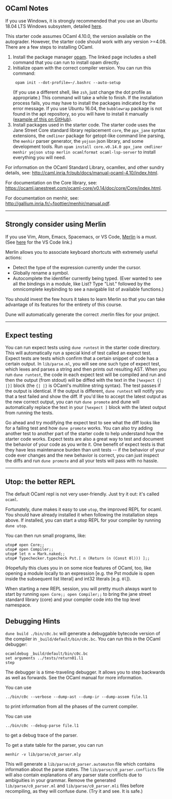 ## OCaml Notes

If you use Windows, it is strongly recommended that you use an Ubuntu 18.04 LTS Windows subsystem, detailed [here](https://docs.microsoft.com/en-us/windows/wsl/install-win10).

This starter code assumes OCaml 4.10.0, the version available on the autograder. However, the starter code should work with any version >=4.08. There are a few steps to installing OCaml.

  1. Install the package manager [opam](https://opam.ocaml.org/doc/Install.html). The linked page includes a shell command that you can run to install opam directly.
  2. Initialize opam with the correct compiler version. You can run this command:
     ```
      opam init --dot-profile=~/.bashrc --auto-setup
     ```
     (If you use a different shell, like `zsh`, just change the dot profile as appropriate.) This command will take a while to finish. If the installation process fails, you may have to install the packages indicated by the error message. If you use Ubuntu 16.04, the `bubblewrap` package is not found in the apt repository, so you will have to install it manually ([example of this on GitHub](https://github.com/ocaml/opam/issues/3424#issuecomment-461660006)).
  3. Install packages used in the starter code. The starter code uses the Jane Street Core standard library replacement `core`,  the `ppx_jane` syntax extensions, the `cmdliner` package for getopt-like command line parsing, the `menhir` parser generator, the `yojson` json library, and some development tools. Run `opam install core.v0.14.0 ppx_jane cmdliner menhir yojson utop merlin ocamlformat ocaml-lsp-server` to install everything you will need.

For information on the OCaml Standard Library, ocamllex, and other sundry details, see: <http://caml.inria.fr/pub/docs/manual-ocaml-4.10/index.html>.

For documentation on the Core library, see:
<https://ocaml.janestreet.com/ocaml-core/v0.14/doc/core/Core/index.html>.

For documentation on menhir, see:
<http://gallium.inria.fr/~fpottier/menhir/manual.pdf>.

---

## Strongly consider using Merlin
If you use Vim, Atom, Emacs, Spacemacs, or VS Code, [Merlin](https://github.com/ocaml/merlin) is a must.
(See [here](https://github.com/hackwaly/vscode-ocaml) for the VS Code link.)

Merlin allows you to associate keyboard shortcuts with extremely useful actions:
  * Detect the type of the expression currently under the cursor.
  * Globally rename a symbol.
  * Autocomplete the identifier currently being typed. (Ever wanted to see all the bindings in a module, like List? Type "List." followed by the omnicomplete keybinding to see a navigable list of available functions.)

You should invest the few hours it takes to learn Merlin so that you can take advantage of its features for the entirety of this course.

Dune will automatically generate the correct .merlin files for your project.

---

## Expect testing

You can run expect tests using `dune runtest` in the starter code directory.
This will automatically run a special kind of test called an expect test.
Expect tests are tests which confirm that a certain snippet of code has a
certain output. In `lib/parse.ml`, you will see one such type of expect test,
which lexes and parses a string and then prints out resulting AST. When you run
`dune runtest`, the code in each expect test will be compiled and run and then
the output (from stdout) will be diffed with the text in the `[%expect {| |}]`
block (the `{| |}` is OCaml's multiline string syntax). The test passes if the
output is identical. If the output is different, `dune runtest` will notify you
that a test failed and show the diff. If you'd like to accept the latest output
as the new correct output, you can run `dune promote` and dune will
automatically replace the text in your `[%expect ]` block with the latest
output from running the tests.

Go ahead and try modifying the expect test to see what the diff looks like for
a failing test and how `dune promote` works. You can also try adding another
test to another part of the starter code to help understand how the starter
code works. Expect tests are also a great way to test and document the behavior
of your code as you write it. One benefit of expect tests is that they have
less maintenance burden than unit tests -- if the behavior of your code ever
changes and the new behavior is correct, you can just inspect the diffs and run
`dune promote` and all your tests will pass with no hassle.

---

## Utop: the better REPL

The default OCaml repl is not very user-friendly. Just try it out: it's called `ocaml`.

Fortunately, dune makes it easy to use `utop`, the improved REPL for ocaml. You
should have already installed it when following the installation steps above.
If installed, you can start a utop REPL for your compiler by running
`dune utop`.

You can then run small programs, like:

```
utop# open Core;;
utop# open Compiler;;
utop# let n = Mark.naked;;
utop# Typechecker.typecheck Pst.[ n (Return (n (Const 0l))) ];;
```

(Hopefully this clues you in on some nice features of OCaml, too, like opening
a module locally to an expression [e.g. the Pst module is open inside the
subsequent list literal] and int32 literals [e.g. `0l`]).

When starting a new REPL session, you will pretty much always want to start by
running `open Core;; open Compiler;;` to bring the jane street standard library
(core) and your compiler code into the top level namespace.

Debugging Hints
---

`dune build ./bin/c0c.bc` will generate a debuggable bytecode version of the
compiler in `_build/default/bin/c0c.bc`.  You can run this in the OCaml debugger:

    ocamldebug _build/default/bin/c0c.bc
    set arguments ../tests/return01.l1
    step

The debugger is a time-traveling debugger.  It allows you to step
backwards as well as forwards.  See the OCaml manual for more
information.

You can use

    ../bin/c0c --verbose --dump-ast --dump-ir --dump-assem file.l1

to print information from all the phases of the current compiler.

You can use

    ../bin/c0c --debug-parse file.l1

to get a debug trace of the parser.

To get a state table for the parser, you can run

    menhir -v lib/parse/c0_parser.mly

This will generate a `lib/parse/c0_parser.automaton` file which contains
information about the parse states.  The `lib/parse/c0_parser.conflicts` file will
also contain explanations of any parser state conflicts due to ambiguities in
your grammar. Remove the generated `lib/parse/c0_parser.ml` and `lib/parse/c0_parser.mli`
files before recompiling, as they will confuse dune.  (Try it and see. It is
safe.)